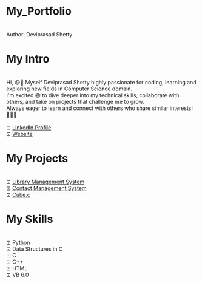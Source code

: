 # My_Portfolio

<br> Author: Deviprasad Shetty
<br> 


# My Intro
<br> Hi, 😃👋 Myself Deviprasad Shetty highly passionate for coding, learning and exploring new fields in Computer Science domain. 
<br> I'm excited 😃 to dive deeper into my technical skills, collaborate with others, and take on projects that challenge me to grow. 
<br> Always eager to learn and connect with others who share similar interests! 🤗🧑‍💻
<br> 
<br> ⊡⁠ [LinkedIn Profile](https://www.linkedin.com/in/deviprasad-shetty-4bba49313)
<br> ⊡⁠ [Website]()
<br> 

# My Projects
<br> ⊡⁠ [Library Management System](https://github.com/DeviprasadShetty9833/Library_Management_System-)
<br> ⊡⁠ [Contact Management System](https://github.com/DeviprasadShetty9833/Contact-Management-System-)
<br> ⊡⁠ [Cube.c](https://github.com/DeviprasadShetty9833/Cube.c)
<br> 

# My Skills
<br> ⊡ Python 
<br> ⊡⁠ Data Structures in C
<br> ⊡ C
⁠<br> ⊡⁠ C++
<br> ⊡⁠ HTML
<br> ⊡⁠ VB 6.0
<br> 
